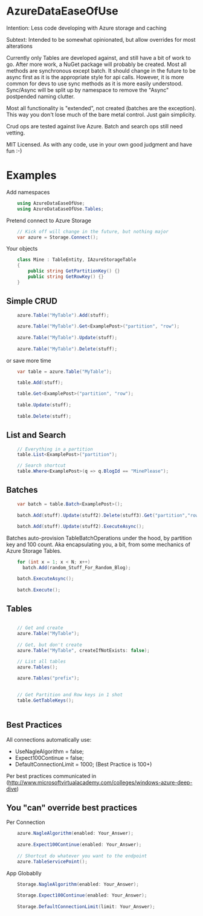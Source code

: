 AzureDataEaseOfUse
==================

Intention: Less code developing with Azure storage and caching

Subtext: Intended to be somewhat opinionated, but allow overrides for most alterations

Currently only Tables are developed against, and still have a bit of work to go. After more work, a NuGet package will probably be created. Most all methods are synchronous except batch. It should change in the future to be async first as it is the appropriate style for api calls. However, it is more common for devs to use sync methods as it is more easily understood. Sync/Async will be split up by namespace to remove the "Async" postpended naming clutter.

Most all functionality is "extended", not created (batches are the exception). This way you don't lose much of the bare metal control. Just gain simplicity.

Crud ops are tested against live Azure. Batch and search ops still need vetting.

MIT Licensed. As with any code, use in your own good judgment and have fun :-)



Examples
==========

Add namespaces
```csharp    
    using AzureDataEaseOfUse;
    using AzureDataEaseOfUse.Tables;
```

Pretend connect to Azure Storage
```csharp 
    // Kick off will change in the future, but nothing major
    var azure = Storage.Connect();
```

Your objects
```csharp 
    class Mine : TableEntity, IAzureStorageTable
    {
        public string GetPartitionKey() {}
        public string GetRowKey() {}
    }
```

Simple CRUD
-----------
```csharp 
    azure.Table("MyTable").Add(stuff);
    
    azure.Table("MyTable").Get<ExamplePost>("partition", "row");
    
    azure.Table("MyTable").Update(stuff);
     
    azure.Table("MyTable").Delete(stuff);
```
or save more time
```csharp 
    var table = azure.Table("MyTable");

    table.Add(stuff);
    
    table.Get<ExamplePost>("partition", "row");
    
    table.Update(stuff);
     
    table.Delete(stuff);
```

List and Search
---------------
```csharp 
    // Everything in a partition
    table.List<ExamplePost>("partition");

    // Search shortcut
    table.Where<ExamplePost>(q => q.BlogId == "MinePlease");
```

Batches
-------
```csharp 
    var batch = table.Batch<ExamplePost>();
    
    batch.Add(stuff).Update(stuff2).Delete(stuff3).Get("partition","row").Execute();
    
    batch.Add(stuff).Update(stuff2).ExecuteAsync();
```

Batches auto-provision TableBatchOperations under the hood, by partition key and 100 count.  Aka encapsulating you, a bit, from some mechanics of Azure Storage Tables.
```csharp 
    for (int x = 1; x < N; x++)
      batch.Add(random_Stuff_For_Random_Blog);

    batch.ExecuteAsync();
    
    batch.Execute();
```

Tables
-----------

```csharp 

    // Get and create
    azure.Table("MyTable");
    
    // Get, but don't create
    azure.Table("MyTable", createIfNotExists: false);

    // List all tables
    azure.Tables();

    azure.Tables("prefix");
    
    
    // Get Partition and Row keys in 1 shot
    table.GetTableKeys();
    
```

Best Practices
--------------


All connections automatically use:

* UseNagleAlgorithm = false;
* Expect100Continue = false;
* DefaultConnectionLimit = 1000; (Best Practice is 100+)

Per best practices communicated in (http://www.microsoftvirtualacademy.com/colleges/windows-azure-deep-dive) 


You "can" override best practices
-------------------

Per Connection
```csharp 
    azure.NagleAlgorithm(enabled: Your_Answer);
    
    azure.Expect100Continue(enabled: Your_Answer);
    
    // Shortcut do whatever you want to the endpoint
    azure.TableServicePoint();
```

App Globablly
```csharp     
    Storage.NagleAlgorithm(enabled: Your_Answer);
    
    Storage.Expect100Continue(enabled: Your_Answer);
    
    Storage.DefaultConnectionLimit(limit: Your_Answer);
```







